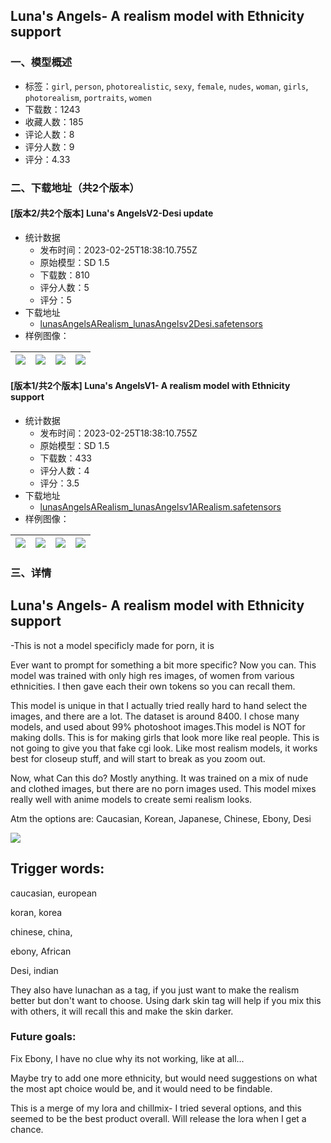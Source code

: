 ## Luna's Angels- A realism model with Ethnicity support
### 一、模型概述

- 标签：`girl`, `person`, `photorealistic`, `sexy`, `female`, `nudes`, `woman`, `girls`, `photorealism`, `portraits`, `women`
- 下载数：1243
- 收藏人数：185
- 评论人数：8
- 评分人数：9
- 评分：4.33

### 二、下载地址（共2个版本）

#### [版本2/共2个版本] Luna's AngelsV2-Desi update

- 统计数据
  - 发布时间：2023-02-25T18:38:10.755Z
  - 原始模型：SD 1.5
  - 下载数：810
  - 评分人数：5
  - 评分：5
- 下载地址
  - [lunasAngelsARealism_lunasAngelsv2Desi.safetensors](https://civitai.com/api/download/models/15330)
- 样例图像：

| <img src="https://image.civitai.com/xG1nkqKTMzGDvpLrqFT7WA/a93efddf-990d-409d-443d-4548088d6400/width=450/152209.jpeg" /> | <img src="https://image.civitai.com/xG1nkqKTMzGDvpLrqFT7WA/67decd73-fc3c-41e8-7584-4a38e615dc00/width=450/152208.jpeg" /> | <img src="https://image.civitai.com/xG1nkqKTMzGDvpLrqFT7WA/dc655514-1310-4e51-369b-2d3ab4dc0d00/width=450/152207.jpeg" /> | <img src="https://image.civitai.com/xG1nkqKTMzGDvpLrqFT7WA/8e0d4d7e-98fe-40f4-9a73-0854654a1700/width=450/152305.jpeg" /> |
| ---- | ---- | ---- | ---- |

#### [版本1/共2个版本] Luna's AngelsV1- A realism model with Ethnicity support

- 统计数据
  - 发布时间：2023-02-25T18:38:10.755Z
  - 原始模型：SD 1.5
  - 下载数：433
  - 评分人数：4
  - 评分：3.5
- 下载地址
  - [lunasAngelsARealism_lunasAngelsv1ARealism.safetensors](https://civitai.com/api/download/models/14541)
- 样例图像：

| <img src="https://image.civitai.com/xG1nkqKTMzGDvpLrqFT7WA/e6254082-34f7-481e-fe18-805dcdfe0300/width=450/142231.jpeg" /> | <img src="https://image.civitai.com/xG1nkqKTMzGDvpLrqFT7WA/3cd7b744-ee36-4ef0-7781-bf7ccdfb0500/width=450/142237.jpeg" /> | <img src="https://image.civitai.com/xG1nkqKTMzGDvpLrqFT7WA/b107549c-1306-4e05-9ddc-16e79c890800/width=450/142236.jpeg" /> | <img src="https://image.civitai.com/xG1nkqKTMzGDvpLrqFT7WA/f844359c-0fae-4ab7-685b-81882a024d00/width=450/142235.jpeg" /> |
| ---- | ---- | ---- | ---- |


### 三、详情
<h2>Luna's Angels- A realism model with Ethnicity support</h2><p>-This is not a model specificly made for porn, it is</p><p>Ever want to prompt for something a bit more specific? Now you can. This model was trained with only high res images, of women from various ethnicities. I then gave each their own tokens so you can recall them.</p><p>This model is unique in that I actually tried really hard to hand select the images, and there are a lot. The dataset is around 8400. I chose many models, and used about 99% photoshoot images.This model is NOT for making dolls. This is for making girls that look more like real people. This is not going to give you that fake cgi look. Like most realism models, it works best for closeup stuff, and will start to break as you zoom out.</p><p></p><p>Now, what Can this do? Mostly anything. It was trained on a mix of nude and clothed images, but there are no porn images used. This model mixes really well with anime models to create semi realism looks.</p><p>Atm the options are: Caucasian, Korean, Japanese, Chinese, Ebony, Desi</p><img src="https://imagecache.civitai.com/xG1nkqKTMzGDvpLrqFT7WA/c032b1d5-14e1-49a3-2da0-4e1196dfc600/width=525" /><h2><strong>Trigger words:</strong></h2><p>caucasian, european</p><p>koran, korea</p><p>chinese, china,</p><p>ebony, African</p><p>Desi, indian</p><p>They also have lunachan as a tag, if you just want to make the realism better but don't want to choose. Using dark skin tag will help if you mix this with others, it will recall this and make the skin darker.</p><p></p><h3>Future goals:</h3><p>Fix Ebony, I have no clue why its not working, like at all...</p><p>Maybe try to add one more ethnicity, but would need suggestions on what the most apt choice would be, and it would need to be findable.</p><p></p><p>This is a merge of my lora and chillmix- I tried several options, and this seemed to be the best product overall. Will release the lora when I get a chance.</p>